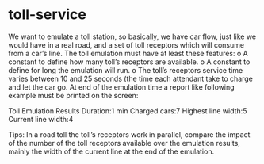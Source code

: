 # toll-service

We want to emulate a toll station, so basically, we have car flow, just like we would have in a real road, and a set of toll receptors which will consume from a car’s line. 
The toll emulation must have at least these features:
o	A constant to define how many toll’s receptors are available.
o	A constant to define for long the emulation will run.
o	The toll’s receptors service time varies between 10 and 25 seconds (the time each attendant take to charge and let the car go.
At end of the emulation time a report like following example must be printed on the screen:

Toll Emulation Results
Duration:1 min
Charged cars:7
Highest line width:5
Current line width:4

Tips:
In a road toll the toll’s receptors work in parallel, compare the impact of the number of the toll receptors available over the emulation results, mainly the width of the current line at the end of the emulation.
